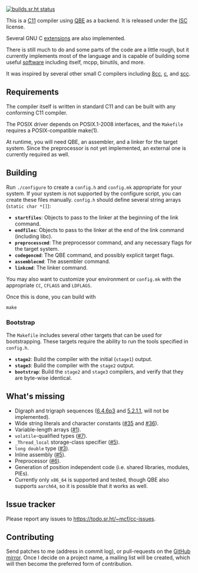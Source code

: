 [![builds.sr.ht status](https://builds.sr.ht/~mcf/cc.svg)](https://builds.sr.ht/~mcf/cc)

This is a [C11] compiler using [QBE] as a backend. It is released under
the [ISC] license.

Several GNU C [extensions] are also implemented.

There is still much to do and some parts of the code are a little
rough, but it currently implements most of the language and is capable
of building some useful [software] including itself, mcpp, binutils,
and more.

It was inspired by several other small C compilers including [8cc],
[c], and [scc].

## Requirements

The compiler itself is written in standard C11 and can be built with
any conforming C11 compiler.

The POSIX driver depends on POSIX.1-2008 interfaces, and the `Makefile`
requires a POSIX-compatible make(1).

At runtime, you will need QBE, an assembler, and a linker for the
target system. Since the preprocessor is not yet implemented, an external
one is currently required as well.

## Building

Run `./configure` to create a `config.h` and `config.mk` appropriate for
your system. If your system is not supported by the configure script,
you can create these files manually. `config.h` should define several
string arrays (`static char *[]`):

- **`startfiles`**: Objects to pass to the linker at the beginning of
  the link command.
- **`endfiles`**: Objects to pass to the linker at the end of the link
  command (including libc).
- **`preprocesscmd`**: The preprocessor command, and any necessary flags
  for the target system.
- **`codegencmd`**: The QBE command, and possibly explicit target flags.
- **`assemblecmd`**: The assembler command.
- **`linkcmd`**: The linker command.

You may also want to customize your environment or `config.mk` with the
appropriate `CC`, `CFLAGS` and `LDFLAGS`.

Once this is done, you can build with

	make

### Bootstrap

The `Makefile` includes several other targets that can be used for
bootstrapping. These targets require the ability to run the tools
specified in `config.h`.

- **`stage2`**: Build the compiler with the initial (`stage1`) output.
- **`stage3`**: Build the compiler with the `stage2` output.
- **`bootstrap`**: Build the `stage2` and `stage3` compilers, and verify
  that they are byte-wise identical.

## What's missing

- Digraph and trigraph sequences ([6.4.6p3] and [5.2.1.1], will not
  be implemented).
- Wide string literals and character constants ([#35] and [#36]).
- Variable-length arrays ([#1]).
- `volatile`-qualified types ([#7]).
- `_Thread_local` storage-class specifier ([#5]).
- `long double` type ([#3]).
- Inline assembly ([#5]).
- Preprocessor ([#6]).
- Generation of position independent code (i.e. shared libraries,
  modules, PIEs).
- Currently only `x86_64` is supported and tested, though QBE also
  supports `aarch64`, so it is possible that it works as well.

## Issue tracker

Please report any issues to https://todo.sr.ht/~mcf/cc-issues.

## Contributing

Send patches to me (address in commit log), or pull-requests on the
[GitHub mirror]. Once I decide on a project name, a mailing list will
be created, which will then become the preferred form of contribution.

[QBE]: https://c9x.me/compile/
[C11]: http://port70.net/~nsz/c/c11/n1570.html
[ISC]: https://git.sr.ht/~mcf/cc/blob/master/LICENSE
[extensions]: https://man.sr.ht/~mcf/cc/doc/extensions.md
[software]: https://man.sr.ht/~mcf/cc/doc/software.md
[8cc]: https://github.com/rui314/8cc
[c]: https://github.com/andrewchambers/c
[scc]: http://www.simple-cc.org/
[5.2.1.1]: http://port70.net/~nsz/c/c11/n1570.html#5.2.1.1
[6.4.6p3]: http://port70.net/~nsz/c/c11/n1570.html#6.4.6p3
[#1]: https://todo.sr.ht/~mcf/cc-issues/1
[#3]: https://todo.sr.ht/~mcf/cc-issues/3
[#5]: https://todo.sr.ht/~mcf/cc-issues/5
[#6]: https://todo.sr.ht/~mcf/cc-issues/6
[#7]: https://todo.sr.ht/~mcf/cc-issues/7
[#35]: https://todo.sr.ht/~mcf/cc-issues/35
[#36]: https://todo.sr.ht/~mcf/cc-issues/36
[#44]: https://todo.sr.ht/~mcf/cc-issues/44
[GitHub mirror]: https://github.com/michaelforney/cc
